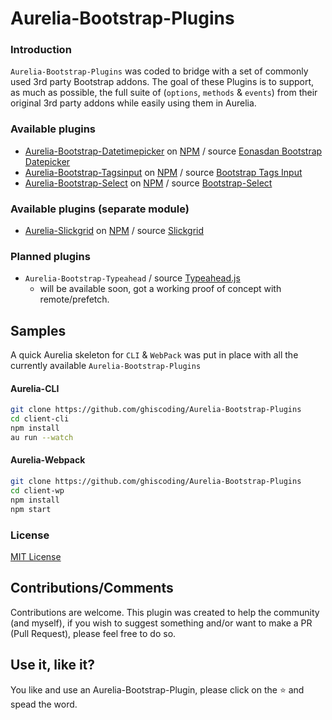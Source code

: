 # Aurelia-Bootstrap-Plugins

### Introduction
`Aurelia-Bootstrap-Plugins` was coded to bridge with a set of commonly used 3rd party Bootstrap addons. The goal of these Plugins is to support, as much as possible, the full suite of (`options`, `methods` & `events`) from their original 3rd party addons while easily using them in Aurelia.

### Available plugins
* [Aurelia-Bootstrap-Datetimepicker](https://github.com/ghiscoding/Aurelia-Bootstrap-Plugins/tree/master/aurelia-bootstrap-datetimepicker) on [NPM](https://www.npmjs.com/package/aurelia-bootstrap-datetimepicker) / source [Eonasdan Bootstrap Datepicker](https://eonasdan.github.io/bootstrap-datetimepicker/)
* [Aurelia-Bootstrap-Tagsinput](https://github.com/ghiscoding/Aurelia-Bootstrap-Plugins/tree/master/aurelia-bootstrap-tagsinput) on [NPM](https://www.npmjs.com/package/aurelia-bootstrap-tagsinput) / source [Bootstrap Tags Input](http://bootstrap-tagsinput.github.io/bootstrap-tagsinput/examples/)
* [Aurelia-Bootstrap-Select](https://github.com/ghiscoding/Aurelia-Bootstrap-Plugins/tree/master/aurelia-bootstrap-select) on [NPM](https://www.npmjs.com/package/aurelia-bootstrap-select) / source [Bootstrap-Select](http://silviomoreto.github.io/bootstrap-select/)

### Available plugins (separate module)
* [Aurelia-Slickgrid](https://github.com/ghiscoding/aurelia-slickgrid) on [NPM](https://www.npmjs.com/package/aurelia-slickgrid) / source [Slickgrid](https://github.com/mleibman/SlickGrid)

### Planned plugins
* `Aurelia-Bootstrap-Typeahead` / source [Typeahead.js](http://twitter.github.io/typeahead.js/examples/)
  * will be available soon, got a working proof of concept with remote/prefetch.


## Samples
A quick Aurelia skeleton for `CLI` &amp; `WebPack` was put in place with all the currently available `Aurelia-Bootstrap-Plugins`

#### Aurelia-CLI
```bash
git clone https://github.com/ghiscoding/Aurelia-Bootstrap-Plugins
cd client-cli
npm install
au run --watch
```

#### Aurelia-Webpack
```bash
git clone https://github.com/ghiscoding/Aurelia-Bootstrap-Plugins
cd client-wp
npm install
npm start
```

### License
[MIT License](https://github.com/ghiscoding/Aurelia-Bootstrap-Plugins/blob/master/LICENSE)

## Contributions/Comments
Contributions are welcome. This plugin was created to help the community (and myself), if you wish to suggest something and/or want to make a PR (Pull Request), please feel free to do so.

## Use it, like it? 
You like and use an Aurelia-Bootstrap-Plugin, please click on the :star: and spead the word.